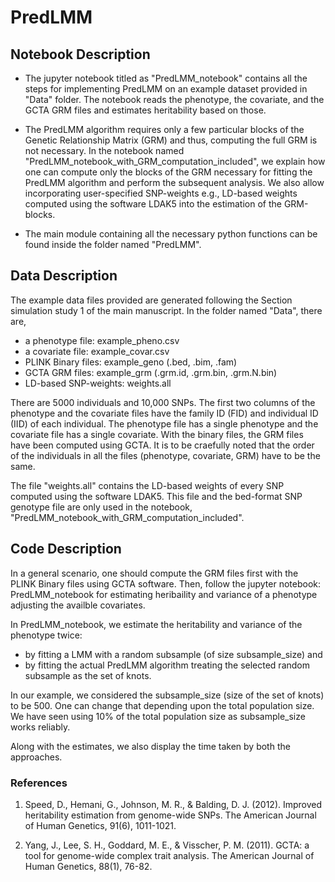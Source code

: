 # PredLMM

## Notebook Description

* The jupyter notebook titled as "PredLMM_notebook" contains all the steps for implementing PredLMM on an example dataset provided in "Data" folder. The notebook reads the phenotype, the covariate, and the GCTA GRM files and estimates heritability based on those. 

* The PredLMM algorithm requires only a few particular blocks of the Genetic Relationship Matrix (GRM) and thus, computing the full GRM is not necessary. In the notebook named "PredLMM_notebook_with_GRM_computation_included", we explain how one can compute only the blocks of the GRM necessary for fitting the PredLMM algorithm and perform the subsequent analysis. We also allow incorporating user-specified SNP-weights e.g., LD-based weights computed using the software LDAK5 into the estimation of the GRM-blocks.

* The main module containing all the necessary python functions can be found inside the folder named "PredLMM". 


## Data Description

The example data files provided are generated following the Section simulation study 1 of the main manuscript. In the folder named "Data", there are, 

* a phenotype file: example_pheno.csv
* a covariate file: example_covar.csv
* PLINK Binary files: example_geno (.bed, .bim, .fam)
* GCTA GRM files: example_grm (.grm.id, .grm.bin, .grm.N.bin)
* LD-based SNP-weights: weights.all

There are 5000 individuals and 10,000 SNPs. The first two columns of the phenotype and the covariate files have the family ID (FID) and individual ID (IID) of each individual. The phenotype file has a single phenotype and the covariate file has a single covariate. With the binary files, the GRM files have been computed using GCTA. It is to be craefully noted that the order of the individuals in all the files (phenotype, covariate, GRM) have to be the same.


The file "weights.all" contains the LD-based weights of every SNP computed using the software LDAK5. This file and the bed-format SNP genotype file are only used in the notebook, "PredLMM_notebook_with_GRM_computation_included".


## Code Description

In a general scenario, one should compute the GRM files first with the PLINK Binary files using GCTA software. Then, follow the jupyter notebook: PredLMM_notebook for estimating heribaility and variance of a phenotype adjusting the availble covariates. 

In PredLMM_notebook, we estimate the heritability and variance of the phenotype twice:

* by fitting a LMM with a random subsample (of size subsample_size) and 
* by fitting the actual PredLMM algorithm treating the selected random subsample as the set of knots.

In our example, we considered the subsample_size (size of the set of knots) to be 500. One can change that depending upon the total population size. We have seen using 10% of the total population size as subsample_size works reliably. 

Along with the estimates, we also display the time taken by both the approaches.

### References

1. Speed, D., Hemani, G., Johnson, M. R., & Balding, D. J. (2012). Improved heritability estimation from genome-wide SNPs. The American Journal of Human Genetics, 91(6), 1011-1021.

2. Yang, J., Lee, S. H., Goddard, M. E., & Visscher, P. M. (2011). GCTA: a tool for genome-wide complex trait analysis. The American Journal of Human Genetics, 88(1), 76-82.

